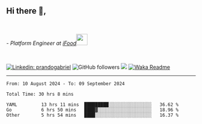 <h2>Hi there  👋,</h2> </br>

<p><em>- Platform Engineer at <a href="https://www.ifood.com.br/">iFood</a><img src="https://media.giphy.com/media/WUlplcMpOCEmTGBtBW/giphy.gif" width="30"> 
</em></p></br>


[![Linkedin: prandogabriel](https://img.shields.io/badge/-prandogabriel-blue?style=flat-square&logo=Linkedin&logoColor=white&link=https://www.linkedin.com/in/prandogabriel/)](https://www.linkedin.com/in/prandogabriel)
![GitHub followers](https://img.shields.io/github/followers/prandogabriel?label=Follow&style=social)
![](https://visitor-badge.glitch.me/badge?page_id=prandogabriel.prandogabriel)
[![Waka Readme](https://github.com/prandogabriel/prandogabriel/actions/workflows/update-stats.yml.yml/badge.svg)](https://github.com/prandogabriel/prandogabriel/actions/workflows/update-stats.yml.yml)

---

<!--START_SECTION:waka-->

```golang
From: 10 August 2024 - To: 09 September 2024

Total Time: 30 hrs 8 mins

YAML         13 hrs 11 mins  █████████░░░░░░░░░░░░░░░░   36.62 %
Go           6 hrs 50 mins   ████▓░░░░░░░░░░░░░░░░░░░░   18.96 %
Other        5 hrs 54 mins   ████░░░░░░░░░░░░░░░░░░░░░   16.37 %
```

<!--END_SECTION:waka-->
